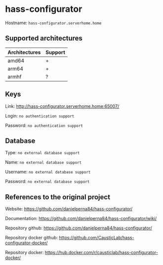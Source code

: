 # hass-configurator
Hostname: `hass-configurator.serverhome.home`

## Supported architectures
| Architectures | Support |
| :------------ | :------ |
| amd64         | +       |
| arm64         | +       |
| armhf         | ?       |

## Keys
Link: http://hass-configurator.serverhome.home:65007/

Login: `no authentication support`

Password: `no authentication support`

## Database
Type: `no external database support`

Name: `no external database support`

Username: `no external database support`

Password: `no external database support`

## References to the original project
Website: https://github.com/danielperna84/hass-configurator/

Documentation: https://github.com/danielperna84/hass-configurator/wiki/

Repository github: https://github.com/danielperna84/hass-configurator/

Repository docker github: https://github.com/CausticLab/hass-configurator-docker/

Repository docker: https://hub.docker.com/r/causticlab/hass-configurator-docker/